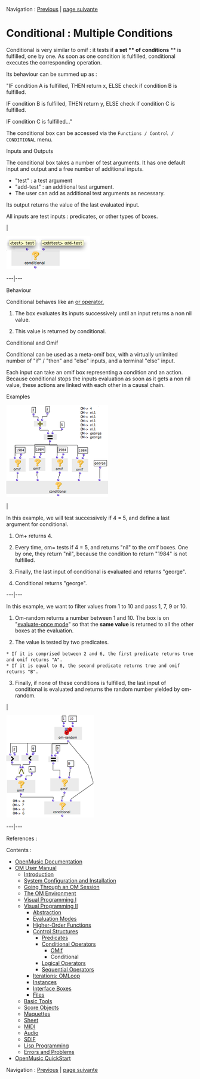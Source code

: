 
Navigation : [Previous](OMIF "page précédente\(OMif\)") | [page
suivante](Logical "Next\(Logical Operators\)")


# Conditional : Multiple Conditions

Conditional is very similar to omif : it tests if  **a set ** of conditions**
** is fulfilled, one by one. As soon as one condition is fulfilled,
conditional executes the corresponding operation.

Its behaviour can be summed up as :

"IF condition A is fulfilled, THEN return x, ELSE check if condition B is
fulfilled.

IF condition B is fulfilled, THEN return y, ELSE check if condition C is
fulfilled.

IF condition C is fulfilled..."

The conditional box can be accessed via the `Functions / Control /
CONDITIONAL` menu.

Inputs and Outputs

The conditional box takes a number of test arguments. It has one default input
and output and a free number of additional inputs.

  * "test" : a test argument
  * "add-test" : an additional test argument.
  * The user can add as additional test arguments as necessary. 

Its output returns the value of the last evaluated input.

All inputs are test inputs : predicates, or other types of boxes.

|

![](../res/cond-box.png)  
  
---|---  
  
Behaviour

Conditional behaves like an  [ or operator.](Logical)

  1. The box evaluates its inputs successively until an input returns a non nil value.

  2. This value is returned by conditional.

Conditional and Omif

Conditional can be used as a meta-omif box, with a virtually unlimited number
of "if" / "then" and "else" inputs, and a terminal "else" input.

Each input can take an omif box representing a condition and an action.
Because conditional stops the inputs evaluation as soon as it gets a non nil
value, these actions are linked with each other in a causal chain.

Examples

![](../res/cond3.png)

|

In this example, we will test successively if 4 = 5, and define a last
argument for conditional.

  1. Om+ returns 4. 

  2. Every time, om= tests if 4 = 5, and returns "nil" to the omif boxes. One by one, they return "nil", because the condition to return "1984" is not fulfilled.

  3. Finally, the last input of conditional is evaluated and returns "george". 

  4. Conditional returns "george".

  
  
---|---  
  
In this example, we want to filter values from 1 to 10 and pass 1, 7, 9 or 10.

  1. Om-random returns a number between 1 and 10. The box is on "[evaluate-once mode](EvOnceMode)" so that the  **same value** is returned to all the other boxes at the evaluation. 

  2. The value is tested by two predicates.

    * If it is comprised between 2 and 6, the first predicate returns true and omif returns "A".
    * If it is equal to 8, the second predicate returns true and omif returns "B". 
  3. Finally, if none of these conditions is fulfilled, the last input of conditional is evaluated and returns the random number yielded by om-random.

|

![](../res/conditional2.png)  
  
---|---  
  
References :

Contents :

  * [OpenMusic Documentation](OM-Documentation)
  * [OM User Manual](OM-User-Manual)
    * [Introduction](00-Contents)
    * [System Configuration and Installation](Installation)
    * [Going Through an OM Session](Goingthrough)
    * [The OM Environment](Environment)
    * [Visual Programming I](BasicVisualProgramming)
    * [Visual Programming II](AdvancedVisualProgramming)
      * [Abstraction](Abstraction)
      * [Evaluation Modes](EvalModes)
      * [Higher-Order Functions](HighOrder)
      * [Control Structures](Control)
        * [Predicates](Predicates)
        * [Conditional Operators](ConditionalOps)
          * [OMif](OMIF)
          * Conditional
        * [Logical Operators](Logical)
        * [Sequential Operators](Sequencial)
      * [Iterations: OMLoop](OMLoop)
      * [Instances](Instances)
      * [Interface Boxes](InterfaceBoxes)
      * [Files](Files)
    * [Basic Tools](BasicObjects)
    * [Score Objects](ScoreObjects)
    * [Maquettes](Maquettes)
    * [Sheet](Sheet)
    * [MIDI](MIDI)
    * [Audio](Audio)
    * [SDIF](SDIF)
    * [Lisp Programming](Lisp)
    * [Errors and Problems](errors)
  * [OpenMusic QuickStart](QuickStart-Chapters)

Navigation : [Previous](OMIF "page précédente\(OMif\)") | [page
suivante](Logical "Next\(Logical Operators\)")


